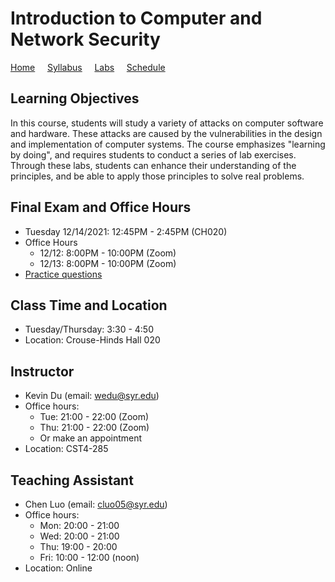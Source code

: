 # Introduction to Computer and Network Security

[Home](./index.md) &nbsp;&nbsp;&nbsp; [Syllabus](./syllabus.md)  &nbsp;&nbsp;&nbsp; [Labs](./labs.md) &nbsp;&nbsp;&nbsp; [Schedule](./schedule.md)

## Learning Objectives

In this course, students will study a variety of attacks on computer software
and hardware. These attacks are caused by the vulnerabilities in the design and
implementation of computer systems. The course emphasizes "learning by doing",
and requires students to conduct a series of lab exercises. Through these labs,
students can enhance their understanding of the principles, and be able to
apply those principles to solve real problems.


## Final Exam and Office Hours 
  - Tuesday 12/14/2021: 12:45PM - 2:45PM (CH020)
  - Office Hours
      - 12/12: 8:00PM - 10:00PM (Zoom)
      - 12/13: 8:00PM - 10:00PM (Zoom)
  - [Practice questions](https://www.handsonsecurity.net/resources.html) 

## Class Time and Location
  - Tuesday/Thursday: 3:30 - 4:50
  - Location: Crouse-Hinds Hall 020


## Instructor
  - Kevin Du (email: wedu@syr.edu)
  - Office hours: 
      - Tue: 21:00 - 22:00 (Zoom)
      - Thu: 21:00 - 22:00 (Zoom)
      - Or make an appointment
  - Location: CST4-285

## Teaching Assistant

  - Chen Luo (email: cluo05@syr.edu)
  - Office hours:
      - Mon: 20:00 - 21:00
      - Wed: 20:00 - 21:00 
      - Thu: 19:00 - 20:00 
      - Fri: 10:00 - 12:00 (noon) 
  - Location: Online 


